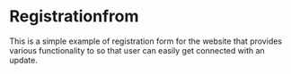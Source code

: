 # Registrationfrom
This is a simple example of registration form for the website that provides various functionality to so that user can easily get connected with an update.
